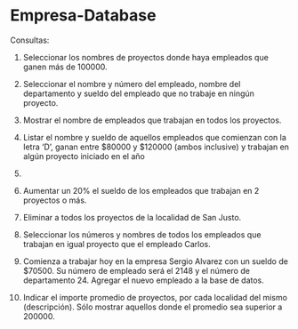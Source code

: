 # Empresa-Database

Consultas:

1. Seleccionar los nombres de proyectos donde haya empleados que ganen más de 100000.

2. Seleccionar el nombre y número del empleado, nombre del departamento y sueldo del
empleado que no trabaje en ningún proyecto.

3. Mostrar el nombre de empleados que trabajan en todos los proyectos.

4. Listar el nombre y sueldo de aquellos empleados que comienzan con la letra ‘D’, ganan
entre $80000 y $120000 (ambos inclusive) y trabajan en algún proyecto iniciado en el año
2018.

5. Aumentar un 20% el sueldo de los empleados que trabajan en 2 proyectos o más.

6. Eliminar a todos los proyectos de la localidad de San Justo.

7. Seleccionar los números y nombres de todos los empleados que trabajan en igual proyecto
que el empleado Carlos.

8. Comienza a trabajar hoy en la empresa Sergio Alvarez con un sueldo de $70500. Su
número de empleado será el 2148 y el número de departamento 24. Agregar el nuevo
empleado a la base de datos.

9. Indicar el importe promedio de proyectos, por cada localidad del mismo (descripción). Sólo
mostrar aquellos donde el promedio sea superior a 200000.
